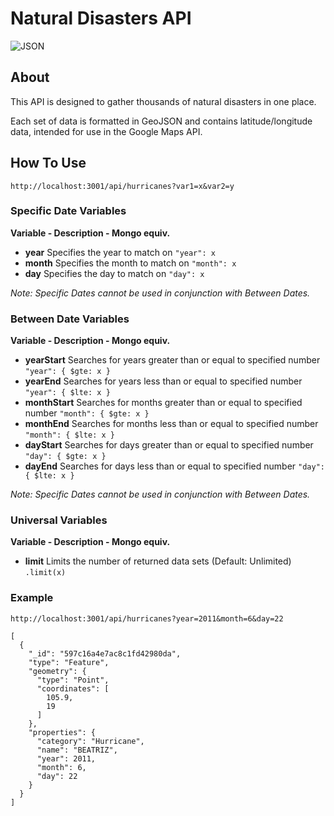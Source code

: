 # Natural Disasters API

![JSON](https://raw.githubusercontent.com/jackie-ell/natural-disasters/master/public/images/Screen%20Shot%202017-09-13%20at%201.11.04%20PM.png)

## About
This API is designed to gather thousands of natural disasters in one place.

Each set of data is formatted in GeoJSON and contains latitude/longitude data, intended for use in the Google Maps API.

## How To Use
`http://localhost:3001/api/hurricanes?var1=x&var2=y`

### Specific Date Variables

**Variable	- Description	- Mongo equiv.**
- **year**	Specifies the year to match on	`"year": x`
- **month**	Specifies the month to match on	`"month": x`
- **day**	Specifies the day to match on	`"day": x`

*Note: Specific Dates cannot be used in conjunction with Between Dates.*

### Between Date Variables

**Variable -	Description	- Mongo equiv.**
- **yearStart**	Searches for years greater than or equal to specified number	`"year": { $gte: x }`
- **yearEnd**	Searches for years less than or equal to specified number	`"year": { $lte: x }`
- **monthStart**	Searches for months greater than or equal to specified number	`"month": { $gte: x }`
- **monthEnd**	Searches for months less than or equal to specified number	`"month": { $lte: x }`
- **dayStart**	Searches for days greater than or equal to specified number	`"day": { $gte: x }`
- **dayEnd**	Searches for days less than or equal to specified number	`"day": { $lte: x }`

*Note: Specific Dates cannot be used in conjunction with Between Dates.*

### Universal Variables

**Variable - Description -	Mongo equiv.**
- **limit**	Limits the number of returned data sets (Default: Unlimited)	`.limit(x)`

### Example

`http://localhost:3001/api/hurricanes?year=2011&month=6&day=22`
```
[
  {
    "_id": "597c16a4e7ac8c1fd42980da",
    "type": "Feature",
    "geometry": {
      "type": "Point",
      "coordinates": [
        105.9,
        19
      ]
    },
    "properties": {
      "category": "Hurricane",
      "name": "BEATRIZ",
      "year": 2011,
      "month": 6,
      "day": 22
    }
  }
]
```

